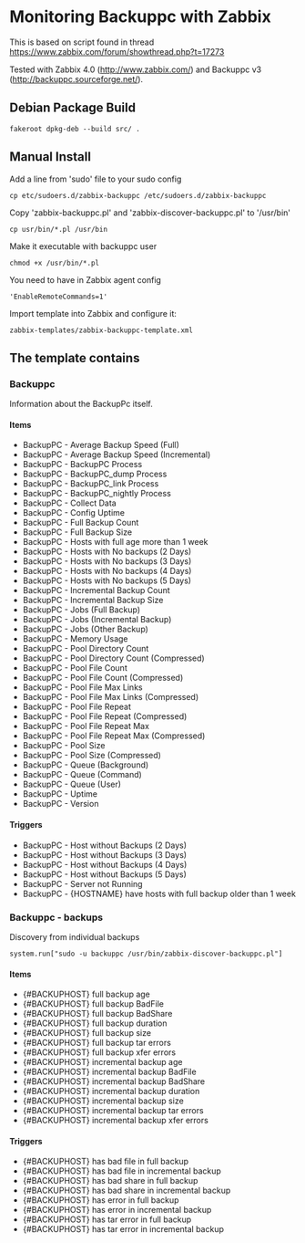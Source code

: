 # Monitoring Backuppc with Zabbix

This is based on script found in thread https://www.zabbix.com/forum/showthread.php?t=17273

Tested with Zabbix 4.0 (http://www.zabbix.com/) and Backuppc v3 (http://backuppc.sourceforge.net/).

## Debian Package Build
    fakeroot dpkg-deb --build src/ .
    

## Manual Install

Add a line from 'sudo' file to your sudo config

    cp etc/sudoers.d/zabbix-backuppc /etc/sudoers.d/zabbix-backuppc
    
Copy 'zabbix-backuppc.pl' and 'zabbix-discover-backuppc.pl' to '/usr/bin'

    cp usr/bin/*.pl /usr/bin
    
Make it executable with backuppc user

    chmod +x /usr/bin/*.pl
    
You need to have in Zabbix agent config

    'EnableRemoteCommands=1' 
    
Import template into Zabbix and configure it:

    zabbix-templates/zabbix-backuppc-template.xml


## The template contains

### Backuppc

Information about the BackupPc itself.

#### Items

* BackupPC - Average Backup Speed (Full)
* BackupPC - Average Backup Speed (Incremental)
* BackupPC - BackupPC Process
* BackupPC - BackupPC_dump Process
* BackupPC - BackupPC_link Process
* BackupPC - BackupPC_nightly Process
* BackupPC - Collect Data
* BackupPC - Config Uptime
* BackupPC - Full Backup Count
* BackupPC - Full Backup Size
* BackupPC - Hosts with full age more than 1 week
* BackupPC - Hosts with No backups (2 Days)
* BackupPC - Hosts with No backups (3 Days)
* BackupPC - Hosts with No backups (4 Days)
* BackupPC - Hosts with No backups (5 Days)
* BackupPC - Incremental Backup Count
* BackupPC - Incremental Backup Size
* BackupPC - Jobs (Full Backup)
* BackupPC - Jobs (Incremental Backup)
* BackupPC - Jobs (Other Backup)
* BackupPC - Memory Usage
* BackupPC - Pool Directory Count
* BackupPC - Pool Directory Count (Compressed)
* BackupPC - Pool File Count
* BackupPC - Pool File Count (Compressed)
* BackupPC - Pool File Max Links
* BackupPC - Pool File Max Links (Compressed)
* BackupPC - Pool File Repeat
* BackupPC - Pool File Repeat (Compressed)
* BackupPC - Pool File Repeat Max
* BackupPC - Pool File Repeat Max (Compressed)
* BackupPC - Pool Size
* BackupPC - Pool Size (Compressed)
* BackupPC - Queue (Background)
* BackupPC - Queue (Command)
* BackupPC - Queue (User)
* BackupPC - Uptime
* BackupPC - Version

#### Triggers

* BackupPC - Host without Backups (2 Days)
* BackupPC - Host without Backups (3 Days)
* BackupPC - Host without Backups (4 Days)
* BackupPC - Host without Backups (5 Days)
* BackupPC - Server not Running
* BackupPC - {HOSTNAME} have hosts with full backup older than 1 week

### Backuppc - backups

Discovery from individual backups

    system.run["sudo -u backuppc /usr/bin/zabbix-discover-backuppc.pl"]

#### Items

* {#BACKUPHOST} full backup age
* {#BACKUPHOST} full backup BadFile
* {#BACKUPHOST} full backup BadShare
* {#BACKUPHOST} full backup duration
* {#BACKUPHOST} full backup size
* {#BACKUPHOST} full backup tar errors
* {#BACKUPHOST} full backup xfer errors
* {#BACKUPHOST} incremental backup age
* {#BACKUPHOST} incremental backup BadFile
* {#BACKUPHOST} incremental backup BadShare
* {#BACKUPHOST} incremental backup duration
* {#BACKUPHOST} incremental backup size
* {#BACKUPHOST} incremental backup tar errors
* {#BACKUPHOST} incremental backup xfer errors

#### Triggers

* {#BACKUPHOST} has bad file in full backup
* {#BACKUPHOST} has bad file in incremental backup
* {#BACKUPHOST} has bad share in full backup
* {#BACKUPHOST} has bad share in incremental backup
* {#BACKUPHOST} has error in full backup
* {#BACKUPHOST} has error in incremental backup
* {#BACKUPHOST} has tar error in full backup
* {#BACKUPHOST} has tar error in incremental backup
